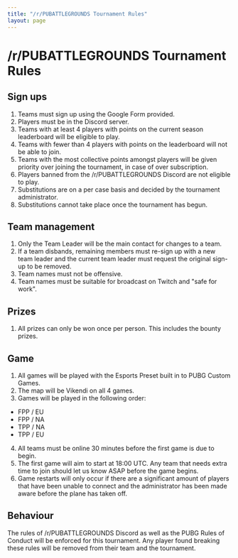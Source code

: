 ```yaml
---
title: "/r/PUBATTLEGROUNDS Tournament Rules"
layout: page
---
```


# /r/PUBATTLEGROUNDS Tournament Rules
## Sign ups
1. Teams must sign up using the Google Form provided.
2. Players must be in the Discord server.
3. Teams with at least 4 players with points on the current season leaderboard will be eligible to play.
4. Teams with fewer than 4 players with points on the leaderboard will not be able to join.
5. Teams with the most collective points amongst players will be given priority over joining the tournament, in case of over subscription.
7. Players banned from the /r/PUBATTLEGROUNDS Discord are not eligible to play.
8. Substitutions are on a per case basis and decided by the tournament administrator.
9. Substitutions cannot take place once the tournament has begun.

## Team management
1. Only the Team Leader will be the main contact for changes to a team.
2. If a team disbands, remaining members must re-sign up with a new team leader and the current team leader must request the original sign-up to be removed.
3. Team names must not be offensive.
4. Team names must be suitable for broadcast on Twitch and "safe for work".

## Prizes
1. All prizes can only be won once per person. This includes the bounty prizes.

## Game
1. All games will be played with the Esports Preset built in to PUBG Custom Games.
2. The map will be Vikendi on all 4 games.
3. Games will be played in the following order:
* FPP / EU
* FPP / NA
* TPP / NA
* TPP / EU
4. All teams must be online 30 minutes before the first game is due to begin.
5. The first game will aim to start at 18:00 UTC. Any team that needs extra time to join should let us know ASAP before the game begins.
6. Game restarts will only occur if there are a significant amount of players that have been unable to connect and the administrator has been made aware before the plane has taken off.

## Behaviour
The rules of /r/PUBATTLEGROUNDS Discord as well as the PUBG Rules of Conduct will be enforced for this tournament. Any player found breaking these rules will be removed from their team and the tournament.
